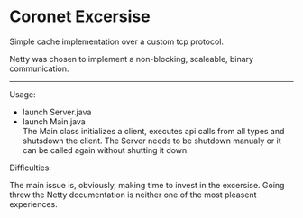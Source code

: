 # Coronet Excersise

Simple cache implementation over a custom tcp protocol.

Netty was chosen to implement a non-blocking, scaleable, binary communication.

-----------------------------------------------------------------------------------------------
  
Usage:  
- launch Server.java
- launch Main.java  
The Main class initializes a client, executes api calls from all types and shutsdown the client.
The Server needs to be shutdown manualy or it can be called again without shutting it down.

Difficulties:
  
The main issue is, obviously, making time to invest in the excersise.
Going threw the Netty documentation is neither one of the most pleasent experiences.

